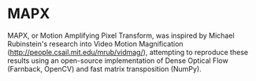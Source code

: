 # MAPX
MAPX, or Motion Amplifying Pixel Transform, was inspired by Michael Rubinstein's research into Video Motion Magnification (http://people.csail.mit.edu/mrub/vidmag/), attempting to reproduce these results using an open-source implementation of Dense Optical Flow (Farnback, OpenCV) and fast matrix transposition (NumPy).  
